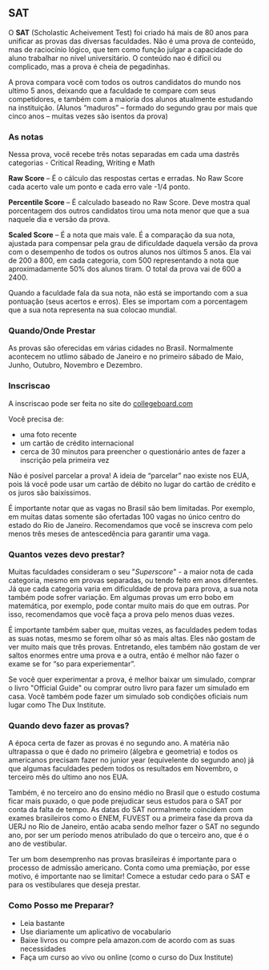 ## SAT

O **SAT** (Scholastic Acheivement Test) foi criado há mais de 80 anos para unificar as provas das diversas faculdades.  Não é uma prova de conteúdo, mas de raciocínio lógico, que tem como função julgar a capacidade do aluno trabalhar no nível universitário. O conteúdo nao é difícil ou complicado, mas a prova é cheia de pegadinhas.
 
A prova compara você com todos os outros candidatos do mundo nos ultimo 5 anos, deixando que a faculdade te compare com seus competidores, e também com a maioria dos alunos atualmente estudando na instituição. (Alunos “maduros” – formado do segundo grau por mais que cinco anos – muitas vezes são isentos da prova)
 
### **As notas**

Nessa prova, você recebe três notas separadas em cada uma dastrês categorias - Critical Reading, Writing e Math
 
**Raw Score** – É o cálculo das respostas certas e erradas. No Raw Score cada acerto vale um ponto e cada erro vale -1/4 ponto.

**Percentile Score** – É calculado baseado no Raw Score. Deve mostra qual porcentagem dos outros candidatos tirou uma nota menor que que a sua naquele dia e versão da prova.
 
**Scaled Score** – É a nota que mais vale.  É a comparação da sua nota, ajustada para compensar pela grau de dificuldade daquela versão da prova com o desempenho de todos os outros alunos nos últimos 5 anos. Ela vai de 200 a 800, em cada categoria, com 500 representando a nota que aproximadamente 50% dos alunos tiram. O total da prova vai de 600 a 2400.
 
Quando a faculdade fala da sua nota, não está se importando com a sua pontuação (seus acertos e erros). Eles se importam com a porcentagem que a sua nota representa na sua colocao mundial.
 
### **Quando/Onde Prestar**

As provas são oferecidas em várias cidades no Brasil. Normalmente acontecem no utlimo sábado de Janeiro e no primeiro sábado de Maio, Junho, Outubro, Novembro e Dezembro.
 
### **Inscriscao**

A inscriscao pode ser feita no site do [collegeboard.com](https://www.collegeboard.org/)

Você precisa de:

- uma foto recente
- um cartão de crédito internacional
- cerca de 30 minutos para preencher o questionário antes de fazer a inscrição pela primeira vez
 
Não é posível parcelar a prova! A ideia de “parcelar” nao existe nos EUA, pois lá você pode usar um cartão de débito no lugar do cartão de crédito e os juros são baixíssimos.
 
É importante notar que as vagas no Brasil são bem limitadas. Por exemplo, em muitas datas somente são ofertadas 100 vagas no único centro do estado do Rio de Janeiro. Recomendamos que você se inscreva com pelo menos três meses de antescedência para garantir uma vaga.
 
### **Quantos vezes devo prestar?**

Muitas faculdades consideram o seu "*Superscore*" - a maior nota de cada categoria, mesmo em provas separadas, ou tendo feito em anos diferentes.  Já que cada categoria varia em dificuldade de prova para prova, a sua nota também pode sofrer variação. Em algumas provas um erro bobo em matemática, por exemplo, pode contar muito mais do que em outras. Por isso, recomendamos que você faça a prova pelo menos duas vezes.
 
É importante também saber que, muitas vezes, as faculdades pedem todas as suas notas, mesmo se forem olhar só as mais altas. Eles não gostam de ver muito mais que três provas.  Entretando, eles também não gostam de ver saltos enormes entre uma prova e a outra, então é melhor não fazer o exame se for “so para experiementar”.
 
Se você quer experimentar a prova, é melhor baixar um simulado, comprar o livro "Official Guide" ou comprar outro livro para fazer um simulado em casa. Você também pode fazer um simulado sob condições oficiais num lugar como The Dux Institute.
 
### **Quando devo fazer as provas?**

A época certa de fazer as provas é no segundo ano. A matéria não ultrapassa o que é dado no primeiro (álgebra e geometria) e todos os americanos precisam fazer no junior year (equivelente do segundo ano) já que algumas faculdades pedem todos os resultados em Novembro, o terceiro mês do ultimo ano nos EUA.
 
Também, é no terceiro ano do ensino médio no Brasil que o estudo costuma ficar mais puxado, o que pode prejudicar seus estudos para o SAT por conta da falta de tempo. As datas do SAT normalmente coincidem com exames brasileiros como o ENEM, FUVEST ou a primeira fase da prova da UERJ no Rio de Janeiro, então acaba sendo melhor fazer o SAT no segundo ano, por ser um período menos atribulado do que o terceiro ano, que é o ano de vestibular.
 
Ter um bom desemprenho nas provas brasileiras é importante para o processo de admissão americano. Conta como uma premiação, por esse motivo, é importante nao se limitar! Comece a estudar cedo para o SAT e para os vestibulares que deseja prestar.
 
### **Como Posso me Preparar?**

- Leia bastante
- Use diariamente um aplicativo de vocabulario
- Baixe livros ou compre pela amazon.com de acordo com as suas necessidades
- Faça um curso ao vivo ou online (como o curso do Dux Institute)
